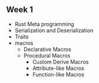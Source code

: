 ## Week 1
- Rust Meta programming
- Serialization and Deserialization
- Traits
- macros
    - Declarative Macros
    - Procedural Macros
        - Custom Derive Macros
        - Attribute-like Macros
        - Function-like Macros   

